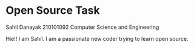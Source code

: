 # Open Source Task

Sahil Danayak
210101092
Computer Science and Engineering

Hie!! I am Sahil. I am a passionate new coder trying to learn open source.
